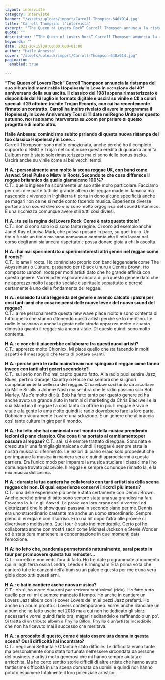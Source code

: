 ```yaml
---
layout: interviste
category: Interviste
banner: "/assets/uploads/import/Carroll-Thompson-640x914.jpg"
title: "Carroll Thompson: l’intervista"
excerpt: "“The Queen of Lovers Rock” Carroll Thompson annuncia la ristampa del suo album indimenticabile Hopelessly In Love in occasione del 40° anniversario della sua uscita. Il classico del 1981 appena rimasterizzato è disponibile dal 16 luglio in formato digitale e uscirà su vinile e CD a colori speciali il 29 ottobre tramite Trojan Records, con…"
quote: ""
description: "“The Queen of Lovers Rock” Carroll Thompson annuncia la ristampa del suo album indimenticabile Hopelessly In Love in occasione del 40° anniversario della sua uscita. Il classico del 1981 appena rimasterizzato è disponibile dal 16 luglio in formato digitale e uscirà su vinile e CD a colori speciali il 29 ottobre tramite Trojan Records, con…"
keywords: ""
date: 2021-10-15T00:00:00.000+01:00
author: "Haile Anbessa"
cover: "/assets/uploads/import/Carroll-Thompson-640x914.jpg"
pagination:
  enabled: true

---
```


**“The Queen of Lovers Rock” Carroll Thompson annuncia la ristampa del suo album indimenticabile Hopelessly In Love in occasione del 40° anniversario della sua uscita. Il classico del 1981 appena rimasterizzato è disponibile dal 16 luglio in formato digitale e uscirà su vinile e CD a colori speciali il 29 ottobre tramite Trojan Records, con cui ha recentemente firmato un contratto. Carroll ha inoltre rivelato di avere in programma il Hopelessly In Love Anniversary Tour di 11 date nel Regno Unito per questo autunno. Noi l’abbiamo intervistata su Zoom per parlare di questo progetto e di molto altro.**

**Haile Anbessa: cominciamo subito parlando di questa nuova ristampa del tuo classico Hopelessly in Love…**  
Carroll Thompson: sono molto emozionata, anche perché ho il completo supporto di BMG e Trojan nel continuare questa eredità di quaranta anni fa. L’album non è stato solo rimasterizzato ma ci sono delle bonus tracks. Uscirà anche su vinile come ai bei vecchi tempi.

**H.A.: personalmente amo molto la scena reggae UK, con band come Aswad, Steel Pulse o Misty in Roots. Secondo te che cosa differisce il reggae britannico da quello giamaicano 100%?**  
C.T.: quello inglese ha sicuramente un suo stile molto particolare. Facciamo per così dire parte tutti del grande albero del reggae made in Jamaica ma nascendo e vivendo in Inghilterra ti porta in dono alcune specificità anche se magari non ce ne si rende conto facendo musica. Esperienze diverse portano a un sound diverso e io sono molto orgogliosa del sound britannico. È una ricchezza comunque avere stili tutti così diversi.

**H.A.: tu sei la regina del Lovers Rock. Come è nato questo titolo?**  
C.T.: non ci sono solo io ci sono tante regine. Ci sono ad esempio anche Janet Kay e Louisa Mark, che possa riposare in pace, su quel trono. Un titolo è solo un titolo ma sono comunque contenta che il mio lavoro nel corso degli anni sia ancora rispettato e possa donare gioia a chi lo ascolta.

**H.A.: hai mai sperimentato o sperimenteresti altri generi nel reggae come il roots?**  
C.T.: io amo il roots. Ho cominciato proprio con band leggendarie come The Abyssinians o Culture, passando per i Black Uhuru o Dennis Brown. Ho composto canzoni roots per molti artisti dato che ho grande affinità con questo genere. Vorrei poter esplorare ancora di più questo genere dato che ne apprezzo molto l’aspetto sociale e spirituale soprattutto e perché certamente è uno delle fondamenta del reggae.

**H.A.: essendo tu una leggenda del genere e avendo calcato i palchi per così tanti anni che cosa ne pensi delle nuove leve e del nuovo sound del reggae?**  
C.T.: a me personalmente questa new wave piace molto e sono contenta di tutto quello che stanno ottenendo questi artisti perché se lo meritano. Le radio lo suonano e anche la gente nelle strade apprezza molto e questo dimostra quanto il reggae sia ancora vitale. Di questo quindi sono molto contenta.

**H.A.: e con chi ti piacerebbe collaborare fra questi nuovi artisti?**  
C.T.: apprezzo molto Chronixx. Mi piace quello che sta facendo in molti aspetti e il messaggio che tenta di portare avanti.

**H.A.: perché però le radio mainstream non spingono il reggae come fanno invece con tanti altri generi secondo te?**  
C.T.: sul serio non l’ho mai capito questo fatto. Alla radio puoi sentire Jazz, Blues, perfino Garage, Country o House ma sembra che si ignori completamente la bellezza del reggae. Ci sarebbe così tanto da ascoltare da Millie Smalls a Johnny Nash ma sembra che le radio passino solo Bob Marley. Ma c’è molto di più. Bob ha fatto tanto per questo genere ed ha anche avuto un grande aiuto in termini di marketing da Chris Blackwell e la sua Island ma il reggae ha così tanto da offrire in più. Il reggae è vivo e vitale e la gente lo ama molto quindi le radio dovrebbero fare la loro parte. Dobbiamo sicuramente trovare una soluzione. È un genere che abbraccia così tante culture in giro per il mondo.

**H.A.: ho letto che hai cominciato nel mondo della musica prendendo lezioni di piano classico. Che cosa ti ha portato al cambiamento per passare al reggae?** 
C.T.: sai, si è sempre trattato di reggae. Sono nata e cresciuta in una famiglia giamaicana quindi il reggae è sempre stata la nostra musica di riferimento. Le lezioni di piano erano solo propedeutiche per imparare la musica in maniera seria e quindi approcciarmi a questa carriera. Era l’unico modo per imparare la musica studiare i classici ma l’ho comunque trovato piacevole. Il reggae è sempre comunque rimasto là, è la mia musica dell’anima.

**H.A.: durante la tua carriera ha collaborato con tanti artisti sia della scena reggae che non. Di quali esperienze conservi i ricordi più intensi?**  
C.T.: una delle esperienze più belle è stata certamente con Dennis Brown. Anche perché prima di tutto sono sempre stata una sua grandissima fan. Eravamo io. lui e gli Aswad. Le prove con loro erano così divertenti ed elettrizzanti che lo show quasi passava in secondo piano per me. Dennis era uno straordinario cantante ma anche un uomo straordinario. Sempre pieno di energia e con il sorriso. Era una hit dopo l’altra alle prove e ci divertivamo moltissimo. Quel tour è stato indimenticabile. Certo poi ho collaborato anche con mostri sacri come Michael Jackson e Stevie Wonder ed è stata dura mantenere la concentrazione in quei momenti data l’emozione.

**H.A: ho letto che, pandemia permettendo naturalmente, sarai presto in tour per promuovere questa tua remaster…**  
C.T.: corretto e non vedo l’ora di farlo. Ho tre date programmate al momento qui in Inghilterra ossia Londra, Leeds e Birmingham. È la prima volta che canterò tutte le canzoni dell’album su un palco e questa per me è una vera gioia dopo tutti questi anni.

**H.A.: e hai in cantiere anche nuova musica?**  
C.T.: oh sì, ho avuto due anni per scrivere tantissimo! (ride). Ho fatto tutto quello per cui mi è sempre mancato il tempo. Ho anche in cantiere un Lovers Jazz album con le cover Lovers dei miei pezzi Jazz preferiti. Ho anche un album pronto di Lovers contemporaneo. Vorrei anche rilanciare un album che ho fatto uscire nel 2018 ma a cui non ho dedicato gli sforzi necessari e vorrei quindi farlo ora, magari rieditandolo e raffinandolo un po’. Si tratta di un tribute album a Phyllis Dillon. Phyllis è un’artista incredibile che non ha ricevuto mai il successo che meritava.

**H.A.: a proposito di questo, come è stato essere una donna in questa scena? Quali difficoltà hai incontrato?**  
C.T.: negli anni Settanta e Ottanta è stato difficile. Le difficoltà erano tante ma personalmente sono stata fortunata nell’essere circondata da persone del business e artisti molto generosi che mi hanno sempre aiutata e arricchita. Ma ho certo sentito storie difficili di altre artiste che hanno avuto tantissime difficoltà in una scena dominata da uomini e quindi non hanno potuto esprimere totalmente il loro potenziale artistico.